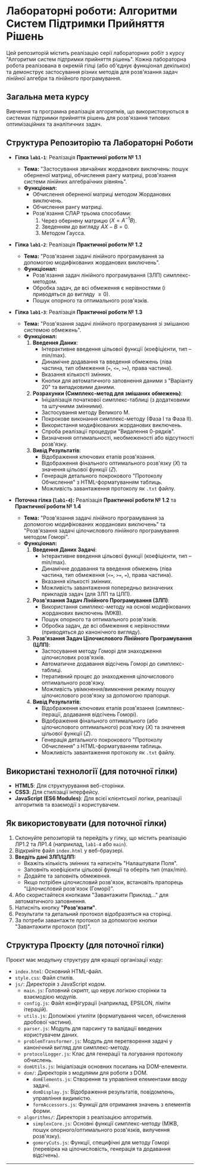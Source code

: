 # Лабораторні роботи: Алгоритми Систем Підтримки Прийняття Рішень

Цей репозиторій містить реалізацію серії лабораторних робіт з курсу "Алгоритми систем підтримки прийняття рішень". Кожна лабораторна робота реалізована в окремій гілці (або об'єднує функціонал декількох) та демонструє застосування різних методів для розв'язання задач лінійної алгебри та лінійного програмування.

## Загальна мета курсу
Вивчення та програмна реалізація алгоритмів, що використовуються в системах підтримки прийняття рішень для розв'язання типових оптимізаційних та аналітичних задач.

## Структура Репозиторію та Лабораторні Роботи

* **Гілка `lab1-1`**: Реалізація **Практичної роботи № 1.1**
    * **Тема:** "Застосування звичайних жорданових виключень: пошук оберненої матриці, обчислення рангу матриці, розв'язання системи лінійних алгебраїчних рівнянь".
    * **Функціонал:**
        * Обчислення оберненої матриці методом Жорданових виключень.
        * Обчислення рангу матриці.
        * Розв'язання СЛАР трьома способами:
            1.  Через обернену матрицю ($X = A^{-1}B$).
            2.  Зведенням до вигляду $AX - B = 0$.
            3.  Методом Гаусса.

* **Гілка `lab1-2`**: Реалізація **Практичної роботи № 1.2**
    * **Тема:** "Розв'язання задачі лінійного програмування за допомогою модифікованих жорданових виключень".
    * **Функціонал:**
        * Розв'язання задач лінійного програмування (ЗЛП) симплекс-методом.
        * Обробка задач, де всі обмеження є нерівностями (і приводяться до вигляду $\ge 0$).
        * Пошук опорного та оптимального розв'язків.

* **Гілка `lab1-3`**: Реалізація **Практичної роботи № 1.3**
    * **Тема:** "Розв'язання задачі лінійного програмування зі змішаною системою обмежень".
    * **Функціонал:**
        1.  **Введення Даних**:
            * Інтерактивне введення цільової функції (коефіцієнти, тип – min/max).
            * Динамічне додавання та введення обмежень (ліва частина, тип обмеження (`=`, `<=`, `>=`), права частина).
            * Вказання кількості змінних.
            * Кнопки для автоматичного заповнення даними з "Варіанту 20" та випадковими даними.
        2.  **Розрахунки (Симплекс-метод для змішаних обмежень)**:
            * Ініціалізація початкової симплекс-таблиці (з додатковими та штучними змінними).
            * Застосування методу Великого М.
            * Покрокове виконання симплекс-методу (Фаза I та Фаза II).
            * Використання модифікованих жорданових виключень.
            * Спроба реалізації процедури "Видалення 0-рядків".
            * Визначення оптимальності, необмеженості або відсутності розв'язку.
        3.  **Вивід Результатів**:
            * Відображення ключових етапів розв'язання.
            * Відображення фінального оптимального розв'язку ($X$) та значення цільової функції ($Z$).
            * Генерація детального покрокового "Протоколу Обчислення" з HTML-форматуванням таблиць.
            * Можливість завантаження протоколу як `.txt` файлу.

* **Поточна гілка (`lab1-4`):** Реалізація **Практичної роботи № 1.2** та **Практичної роботи № 1.4**
    * **Тема:** "Розв'язання задачі лінійного програмування за допомогою модифікованих жорданових виключень" та "Розв'язання задачі цілочислового лінійного програмування методом Гоморі".
    * **Функціонал:**
        1.  **Введення Даних Задачі**:
            * Інтерактивне введення цільової функції (коефіцієнти, тип – min/max).
            * Динамічне додавання та введення обмежень (ліва частина, тип обмеження (`<=`, `>=`, `=`), права частина).
            * Вказання кількості змінних.
            * Можливість завантаження попередньо визначених прикладів задач (для ЗЛП та ЦЛП).
        2.  **Розв'язання Задач Лінійного Програмування (ЗЛП)**:
            * Використання симплекс-методу на основі модифікованих жорданових виключень (МЖВ).
            * Пошук опорного та оптимального розв'язків.
            * Обробка задач, де всі обмеження є нерівностями (приводяться до канонічного вигляду).
        3.  **Розв'язання Задач Цілочислового Лінійного Програмування (ЦЛП)**:
            * Застосування методу Гоморі для знаходження цілочислових розв'язків.
            * Автоматичне додавання відсічень Гоморі до симплекс-таблиці.
            * Ітеративний процес до знаходження цілочислового оптимального розв'язку.
            * Можливість увімкнення/вимкнення режиму пошуку цілочислового розв'язку за допомогою прапорця.
        4.  **Вивід Результатів**:
            * Відображення ключових етапів розв'язання (симплекс-ітерації, додавання відсічень Гоморі).
            * Відображення фінального оптимального (або цілочислового оптимального) розв'язку ($X$) та значення цільової функції ($Z$).
            * Генерація детального покрокового "Протоколу Обчислення" з HTML-форматуванням таблиць.
            * Можливість завантаження протоколу як `.txt` файлу.

## Використані технології (для поточної гілки)
-   **HTML5**: Для структурування веб-сторінки.
-   **CSS3**: Для стилізації інтерфейсу.
-   **JavaScript (ES6 Modules)**: Для всієї клієнтської логіки, реалізації алгоритмів та взаємодії з користувачем.

## Як використовувати (для поточної гілки)
1.  Склонуйте репозиторій та перейдіть у гілку, що містить реалізацію ЛР1.2 та ЛР1.4 (наприклад, `lab1-4` або `main`).
2.  Відкрийте файл `index.html` у веб-браузері.
3.  **Введіть дані ЗЛП/ЦЛП:**
    * Вкажіть кількість змінних та натисніть "Налаштувати Поля".
    * Заповніть коефіцієнти цільової функції та оберіть тип (max/min).
    * Додайте та заповніть обмеження.
    * Якщо потрібен цілочисловий розв'язок, встановіть прапорець "Цілочисловий розв'язок (Гоморі)".
4.  Або скористайтеся кнопками "Завантажити Приклад..." для автоматичного заповнення.
5.  Натисніть кнопку **"Розв'язати"**.
6.  Результати та детальний протокол відобразяться на сторінці.
7.  За потреби завантажте протокол за допомогою кнопки "Завантажити протокол (txt)".

## Структура Проєкту (для поточної гілки)
Проєкт має модульну структуру для кращої організації коду:
-   `index.html`: Основний HTML-файл.
-   `style.css`: Файл стилів.
-   `js/`: Директорія з JavaScript кодом.
    -   `main.js`: Головний скрипт, що керує логікою сторінки та взаємодією модулів.
    -   `config.js`: Файл конфігурації (наприклад, EPSILON, ліміти ітерацій).
    -   `utils.js`: Допоміжні утиліти (форматування чисел, обчислення дробової частини).
    -   `parser.js`: Модуль для парсингу та валідації введених користувачем даних.
    -   `problemTransformer.js`: Модуль для перетворення задачі у канонічний вигляд для симплекс-методу.
    -   `protocolLogger.js`: Клас для генерації та логування протоколу обчислень.
    -   `domUtils.js`: Ініціалізація основних посилань на DOM-елементи.
    -   `dom/`: Директорія з модулями для роботи з DOM.
        -   `domElements.js`: Створення та управління елементами вводу задачі.
        -   `domDisplay.js`: Відображення результатів, повідомлень, управління видимістю.
        -   `formAccessors.js`: Функції для отримання значень з елементів форми.
    -   `algorithms/`: Директорія з реалізацією алгоритмів.
        -   `simplexCore.js`: Основні функції симплекс-методу (МЖВ, пошук опорного/оптимального розв'язків, вилучення розв'язку).
        -   `gomoryCuts.js`: Функції, специфічні для методу Гоморі (перевірка на цілочисловість, генерація та додавання відсічень).

---